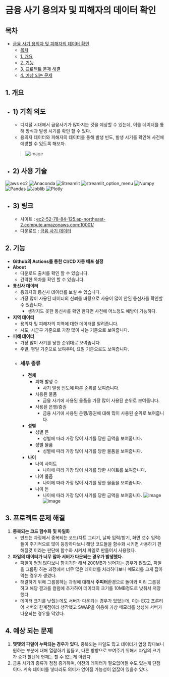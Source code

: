 # 금융 사기 용의자 및 피해자의 데이터 확인
## 목차
- [금융 사기 용의자 및 피해자의 데이터 확인](#금융-사기-용의자-및-피해자의-데이터-확인)
  - [목차](#목차)
  - [1. 개요](#1-개요)
  - [2. 기능](#2-기능)
  - [3. 프로젝트 문제 해결](#3-프로젝트-문제-해결)
  - [4. 예상 되는 문제](#4-예상-되는-문제)

## 1. 개요

  - ## 1) 기획 의도
    - 디지털 시대에서 금융사기가 많아지는 것을 예상할 수 있는데, 이를 데이터를 통해 방식과 발생 시기를 확인 할 수 있다.
    - 용의자 데이터와 피해자의 데이터를 통해 발생 빈도, 발생 시기를 확인해 사전에 예방할 수 있도록 해보자.
    > ![image](https://github.com/wonjun12/Financial-Fraud-App-Dashboard/assets/108748094/27c76d3e-39f4-4418-b1cb-6c7ebcd3b5dd)


  - ## 2) 사용 기술
  ![aws ec2](https://img.shields.io/badge/Amazon_Web_Server-EC2-red) ![Anaconda](https://img.shields.io/badge/Python-Anaconda-blue) ![Streamlit](https://img.shields.io/badge/Python-Streamlit-blue) ![streamlit_option_menu](https://img.shields.io/badge/Python-streamlit_option_menu-blue) ![Numpy](https://img.shields.io/badge/Python-Numpy-blue)
 ![Pandas](https://img.shields.io/badge/Python-Pandas-blue)
 ![Joblib](https://img.shields.io/badge/Python-Joblib-blue)
 ![Plotly](https://img.shields.io/badge/Python-Plotly.express-blue) 

  - ## 3) 링크
    - 사이트 : [ec2-52-78-84-125.ap-northeast-2.compute.amazonaws.com:10001/](http://ec2-52-78-84-125.ap-northeast-2.compute.amazonaws.com:10001/)
    - 다운로드 : [금융 사기 데이터](https://www.bigdata-policing.kr/product/list?vendor_code=all&product_category=&product_type=all&datepicker_type=all&datepicker_from=&datepicker_to=&price_yn=all&orderby=&dateGroup=all&feeGroup=all&dataGruop=all&keyword=%EA%B8%88%EC%9C%B5%EC%82%AC%EA%B8%B0)


## 2. 기능
  - **Github의 Actions를 통한 CI/CD 자동 배포 설정**
  - **About**
    - 다운로드 출처를 확인 할 수 있습니다.
    - 간략한 목차를 확인 할 수 있습니다.
  - **통신사 데이터**
    - 용의자의 통신사 데이터를 보실 수 있습니다.
    - 가장 많이 사용된 데이터의 신뢰를 바탕으로 사용이 많이 안된 통신사를 확인할 수 있습니다.
      - 생각지도 못한 통신사를 확인 한다면 사전에 어느정도 예방이 가능하다.
  - **지역 데이터**
    - 용의자 및 피해자의 지역에 대한 데이터를 알려줍니다.
    - 시도, 시군구 기준으로 가장 많이 사는 기준으로 보여줍니다.
  - **피해 데이터**
    - 가장 많이 사기를 당한 순위대로 보여줍니다.
    - 주말, 평일 기준으로 보여주며, 요일 기준으로도 보여줍니다.
    - ### **세부 종류**
      - **전체**
        - 피해 발생 수
          - 사기 발생 빈도에 따른 순위를 보여줍니다.
        - 사용된 물품
          - 금융 사기에 사용된 물품을 가장 많이 사용된 순위로 보여줍니다.
        - 사용된 은행/증권
          - 금융 사기에 사용된 은행/증권에 대해 많이 사용된 순위로 보여줍니다.
      - **성별**
        - 성별 돈
          - 성별에 따라 가장 많이 사기를 당한 금액을 보여줍니다.
        - 성별 물품
          - 성별에 따라 가장 많이 사기를 당한 물품을 보여줍니다.
      - **나이**
        - 나이 사이트
          - 나이에 따라 가장 많이 사기를 당한 사이트를 보여줍니다.
        - 나이 물품
          - 나이에 따라 가장 많이 사기를 당한 물품을 보여줍니다.
        - 나이 돈
          - 나이에 따라 가장 많이 사기를 당한 금액을 보여줍니다.
![image](https://github.com/wonjun12/Financial-Fraud-App-Dashboard/assets/108748094/195b80c8-eae0-4950-85ba-902d44e8701f)
![image](https://github.com/wonjun12/Financial-Fraud-App-Dashboard/assets/108748094/484c1ed0-6ace-4048-afcf-a2cb6d304c78)




## 3. 프로젝트 문제 해결
  1. **중복되는 코드 함수화 및 파일화**
      - 만드는 과정에서 중복되는 코드(차트 그리기, 날짜 입력/받기, 화면 갯수 입력)들이 주기적으로 많이 등장하다보니 해당 코드들을 함수화 시키면 사용하기 편해질것 이라는 판단에 함수화 시켜서 파일로  만들어서 사용했다.
  2. **파일의 데이터가 너무 많아 서버가 다운되는 경우가 발생했다.**
      - 파일이 엄청 많다보니 함치기만 해서 200MB가 넘어가는 경우가 많았고, 파일을 그룹핑 하는 과정에서 너무 많은 데이터를 처리하다보니 메모리를 크게 잡아 먹는 경우가 생겼다.
      - 해결하기 위해 그룹핑하는 과정에 대해서 **주피터**환경으로 돌아와 미리 그룹핑하고 해당 결과를 컬럼에 추가하여 데이터의 크기를 10MB정도로 낮춰서 저장했다.
      - 데이터 크기를 낮췄는데도 서버가 다운되는 경우가 있었는데, 이는 EC2 프론티어 서버의 한계점이라 생각했고 SWAP을 이용해 가상 메모리를 생성해 서버가 다운되는 경우를 막았다.

##  4. 예상 되는 문제
  1. **몇몇의 파일이 누락되는 경우가 있다.** 중복되는 파일도 많고 데이터가 엄청 많다보니 원하는 부분에 대해 열람하기 힘들고, 다른 방향으로 보여주기 위해서 파일의 크기가 증가 할텐데 현재는 할 수 없는게 아쉽다.
  2. 금융 사기의 종류가 점점 증가하며, 이전의 데이터가 필요없어질 수도 있는게 단점이다. 계속 데이터를 넣더라도 의미가 없어질 가능성이 없잖아 있을수 있다.
